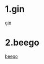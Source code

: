 # 1.gin
[gin](https://gin-gonic.com/zh-cn/docs/quickstart/)

# 2.beego
[beego](https://git-books.github.io/books/beego/)